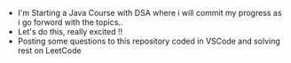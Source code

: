 - I'm Starting a Java Course with DSA where i will commit my progress as i go forword with the topics..
- Let's do this, really excited !!
- Posting some questions to this repository coded in VSCode and solving rest on LeetCode

